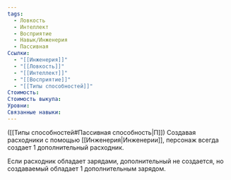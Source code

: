 ```yaml
---
tags:
  - Ловкость
  - Интеллект
  - Восприятие
  - Навык/Инженерия
  - Пассивная
Ссылки:
  - "[[Инженерия]]"
  - "[[Ловкость]]"
  - "[[Интеллект]]"
  - "[[Восприятие]]"
  - "[[Типы способностей]]"
Стоимость: 
Стоимость выкупа: 
Уровни: 
Связанные навыки:
---
```

([[Типы способностей#Пассивная способность|П]]) Создавая расходники с помощью [[Инженерия|Инженерии]], персонаж всегда создает 1 дополнительный расходник. 

Если расходник обладает зарядами, дополнительный не создается, но создаваемый обладает 1 дополнительным зарядом. 